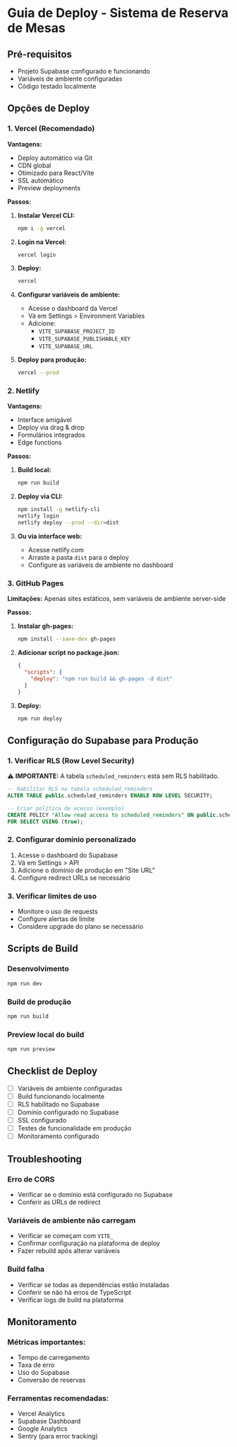 # Guia de Deploy - Sistema de Reserva de Mesas

## Pré-requisitos

- Projeto Supabase configurado e funcionando
- Variáveis de ambiente configuradas
- Código testado localmente

## Opções de Deploy

### 1. Vercel (Recomendado)

**Vantagens:**
- Deploy automático via Git
- CDN global
- Otimizado para React/Vite
- SSL automático
- Preview deployments

**Passos:**

1. **Instalar Vercel CLI:**
   ```bash
   npm i -g vercel
   ```

2. **Login na Vercel:**
   ```bash
   vercel login
   ```

3. **Deploy:**
   ```bash
   vercel
   ```

4. **Configurar variáveis de ambiente:**
   - Acesse o dashboard da Vercel
   - Vá em Settings > Environment Variables
   - Adicione:
     - `VITE_SUPABASE_PROJECT_ID`
     - `VITE_SUPABASE_PUBLISHABLE_KEY`
     - `VITE_SUPABASE_URL`

5. **Deploy para produção:**
   ```bash
   vercel --prod
   ```

### 2. Netlify

**Vantagens:**
- Interface amigável
- Deploy via drag & drop
- Formulários integrados
- Edge functions

**Passos:**

1. **Build local:**
   ```bash
   npm run build
   ```

2. **Deploy via CLI:**
   ```bash
   npm install -g netlify-cli
   netlify login
   netlify deploy --prod --dir=dist
   ```

3. **Ou via interface web:**
   - Acesse netlify.com
   - Arraste a pasta `dist` para o deploy
   - Configure as variáveis de ambiente no dashboard

### 3. GitHub Pages

**Limitações:** Apenas sites estáticos, sem variáveis de ambiente server-side

**Passos:**

1. **Instalar gh-pages:**
   ```bash
   npm install --save-dev gh-pages
   ```

2. **Adicionar script no package.json:**
   ```json
   {
     "scripts": {
       "deploy": "npm run build && gh-pages -d dist"
     }
   }
   ```

3. **Deploy:**
   ```bash
   npm run deploy
   ```

## Configuração do Supabase para Produção

### 1. Verificar RLS (Row Level Security)

⚠️ **IMPORTANTE:** A tabela `scheduled_reminders` está sem RLS habilitado.

```sql
-- Habilitar RLS na tabela scheduled_reminders
ALTER TABLE public.scheduled_reminders ENABLE ROW LEVEL SECURITY;

-- Criar política de acesso (exemplo)
CREATE POLICY "Allow read access to scheduled_reminders" ON public.scheduled_reminders
FOR SELECT USING (true);
```

### 2. Configurar domínio personalizado

1. Acesse o dashboard do Supabase
2. Vá em Settings > API
3. Adicione o domínio de produção em "Site URL"
4. Configure redirect URLs se necessário

### 3. Verificar limites de uso

- Monitore o uso de requests
- Configure alertas de limite
- Considere upgrade do plano se necessário

## Scripts de Build

### Desenvolvimento
```bash
npm run dev
```

### Build de produção
```bash
npm run build
```

### Preview local do build
```bash
npm run preview
```

## Checklist de Deploy

- [ ] Variáveis de ambiente configuradas
- [ ] Build funcionando localmente
- [ ] RLS habilitado no Supabase
- [ ] Domínio configurado no Supabase
- [ ] SSL configurado
- [ ] Testes de funcionalidade em produção
- [ ] Monitoramento configurado

## Troubleshooting

### Erro de CORS
- Verificar se o domínio está configurado no Supabase
- Conferir as URLs de redirect

### Variáveis de ambiente não carregam
- Verificar se começam com `VITE_`
- Confirmar configuração na plataforma de deploy
- Fazer rebuild após alterar variáveis

### Build falha
- Verificar se todas as dependências estão instaladas
- Conferir se não há erros de TypeScript
- Verificar logs de build na plataforma

## Monitoramento

### Métricas importantes:
- Tempo de carregamento
- Taxa de erro
- Uso do Supabase
- Conversão de reservas

### Ferramentas recomendadas:
- Vercel Analytics
- Supabase Dashboard
- Google Analytics
- Sentry (para error tracking)